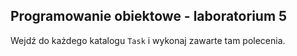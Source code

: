 ## Programowanie obiektowe - laboratorium 5

Wejdź do każdego katalogu `Task` i wykonaj zawarte tam polecenia. 